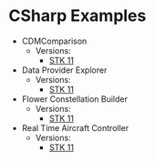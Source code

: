 # CSharp Examples

* CDMComparison
  * Versions:
    * [STK 11](CDMComparison/Stk11.CdmComparison)
* Data Provider Explorer
  * Versions:
    * [STK 11](DataProviderExplorer/Stk11.DataProviderExplorer)
* Flower Constellation Builder
  * Versions:
    * [STK 11](FlowerConstellationBuilder\FlowerConstellationBuilder)
* Real Time Aircraft Controller
  * Versions:
    * [STK 11](RealTimeAircraftController\Stk11.RealTimeAircraftController)